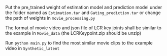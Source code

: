 Put the pre_trained weight of estimation model and prediction model under the folder named as `Estimation.tar` and `Gating_prediction.tar` or change the path of weights in `movie_processing.py`

The format of movie video and json file of LCR key joints shall be similar to the example in `Movie_data` (the LCRKeypoint.zip should be unzip)

Run `python main.py` to find the most similar movie clips to the example video in `Synthetic_latent`

